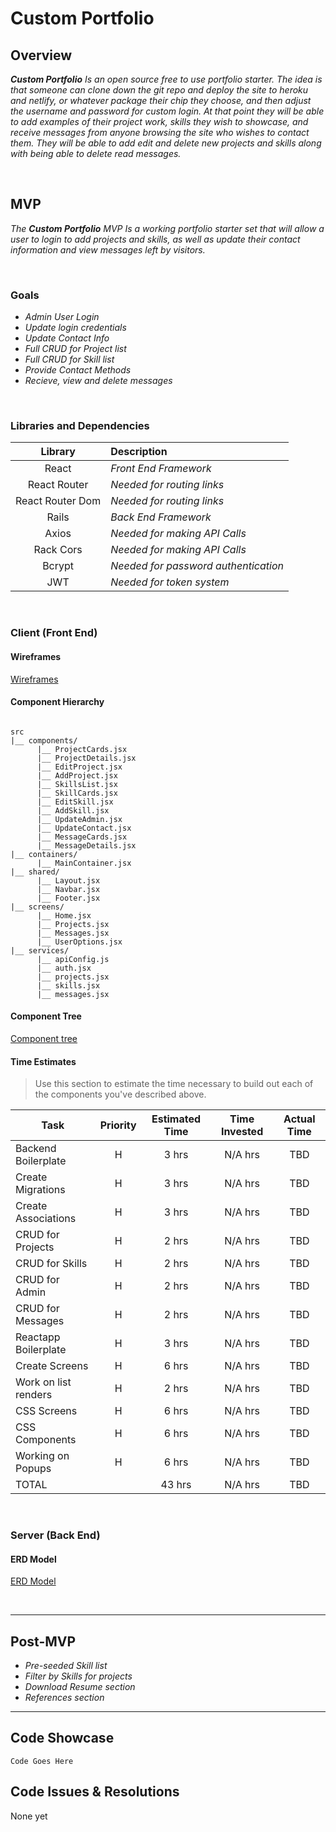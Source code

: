 # Custom Portfolio

## Overview

_**Custom Portfolio** Is an open source free to use portfolio starter. The idea is that someone can clone down the git repo and deploy the site to heroku and netlify, or whatever package their chip they choose, and then adjust the username and password for custom login. At that point they will be able to add examples of their project work, skills they wish to showcase, and receive messages from anyone browsing the site who wishes to contact them. They will be able to add edit and delete new projects and skills along with being able to delete read messages._


<br>

## MVP

_The **Custom Portfolio** MVP Is a working portfolio starter set that will allow a user to login to add projects and skills, as well as update their contact information and view messages left by visitors._

<br>

### Goals

- _Admin User Login_
- _Update login credentials_
- _Update Contact Info_
- _Full CRUD for Project list_
- _Full CRUD for Skill list_
- _Provide Contact Methods_
- _Recieve, view and delete messages_

<br>

### Libraries and Dependencies


|     Library      | Description                                |
| :--------------: | :----------------------------------------- |
|      React       | _Front End Framework_ |
|   React Router   | _Needed for routing links_ |
| React Router Dom | _Needed for routing links_  |
|       Rails      | _Back End Framework_ |
|       Axios      | _Needed for making API Calls_ |
|     Rack Cors    | _Needed for making API Calls_ |
|       Bcrypt     | _Needed for password authentication_ |
|        JWT       | _Needed for token system_ |

<br>

### Client (Front End)

#### Wireframes

[Wireframes](https://whimsical.com/custom-portfolio-wireframes-6jeAMoKDLw4T77Ar7aqwdw)

#### Component Hierarchy


``` structure

src
|__ components/
      |__ ProjectCards.jsx
      |__ ProjectDetails.jsx
      |__ EditProject.jsx
      |__ AddProject.jsx
      |__ SkillsList.jsx
      |__ SkillCards.jsx
      |__ EditSkill.jsx
      |__ AddSkill.jsx
      |__ UpdateAdmin.jsx
      |__ UpdateContact.jsx
      |__ MessageCards.jsx
      |__ MessageDetails.jsx
|__ containers/
      |__ MainContainer.jsx
|__ shared/
      |__ Layout.jsx
      |__ Navbar.jsx
      |__ Footer.jsx
|__ screens/
      |__ Home.jsx
      |__ Projects.jsx
      |__ Messages.jsx
      |__ UserOptions.jsx
|__ services/
      |__ apiConfig.js
      |__ auth.jsx
      |__ projects.jsx
      |__ skills.jsx
      |__ messages.jsx

```

#### Component Tree

[Component tree](https://whimsical.com/custom-portfolio-component-tree-73E1t7K2bZDzynCoEa6dvY)

#### Time Estimates

> Use this section to estimate the time necessary to build out each of the components you've described above.

| Task                | Priority | Estimated Time | Time Invested | Actual Time |
| ------------------- | :------: | :------------: | :-----------: | :---------: |
| Backend Boilerplate |    H     |     3 hrs      |    N/A hrs    |     TBD     |
| Create Migrations   |    H     |     3 hrs      |    N/A hrs    |     TBD     |
| Create Associations |    H     |     3 hrs      |    N/A hrs    |     TBD     |
| CRUD for Projects   |    H     |     2 hrs      |    N/A hrs    |     TBD     |
| CRUD for Skills     |    H     |     2 hrs      |    N/A hrs    |     TBD     |
| CRUD for Admin      |    H     |     2 hrs      |    N/A hrs    |     TBD     |
| CRUD for Messages   |    H     |     2 hrs      |    N/A hrs    |     TBD     |
| Reactapp Boilerplate|    H     |     3 hrs      |    N/A hrs    |     TBD     |
| Create Screens      |    H     |     6 hrs      |    N/A hrs    |     TBD     |
| Work on list renders|    H     |     2 hrs      |    N/A hrs    |     TBD     |
| CSS Screens         |    H     |     6 hrs      |    N/A hrs    |     TBD     |
| CSS Components      |    H     |     6 hrs      |    N/A hrs    |     TBD     |
| Working on Popups   |    H     |     6 hrs      |    N/A hrs    |     TBD     |
| TOTAL               |          |     43 hrs     |    N/A hrs    |     TBD     |
<br>

### Server (Back End)

#### ERD Model

[ERD Model](https://whimsical.com/custom-portfolio-relational-Pb9LAbELZFAW5h25CF4wSJ)

<br>

***

## Post-MVP

- _Pre-seeded Skill list_
- _Filter by Skills for projects_
- _Download Resume section_
- _References section_

***

## Code Showcase

```
Code Goes Here
```

## Code Issues & Resolutions

None yet
